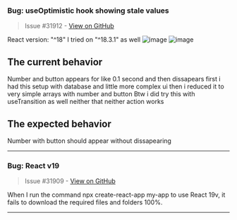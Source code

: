 ### Bug: useOptimistic hook showing stale values

> Issue #31912 - [View on GitHub](https://github.com/facebook/react/issues/31912)


React version: "^18" I tried on "^18.3.1" as well
![image](https://github.com/user-attachments/assets/bf830eaa-182a-4562-96c4-2c03f30d8750)
![image](https://github.com/user-attachments/assets/7ae48ac0-f08b-4bcc-9226-a54361fe44d1)



## The current behavior
Number and button appears for like 0.1 second  and then dissapears
first i had this setup with database and little more complex ui then i reduced it to very simple arrays with number and button 
Btw i did try this with useTransition as well neither that neither action works


## The expected behavior
Number with button should appear without dissapearing 


---

### Bug: React v19

> Issue #31909 - [View on GitHub](https://github.com/facebook/react/issues/31909)

When I run the command
npx create-react-app my-app
to use React 19v, it fails to download the required files and folders 100%.

---

